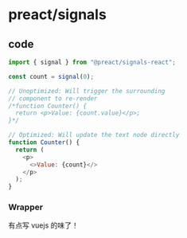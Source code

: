 # preact/signals

## code

```js
import { signal } from "@preact/signals-react";

const count = signal(0);

// Unoptimized: Will trigger the surrounding
// component to re-render
/*function Counter() {
  return <p>Value: {count.value}</p>;
}*/

// Optimized: Will update the text node directly
function Counter() {
  return (
    <p>
      <>Value: {count}</>
    </p>
  );
}
```

### Wrapper

有点写 vuejs 的味了！
